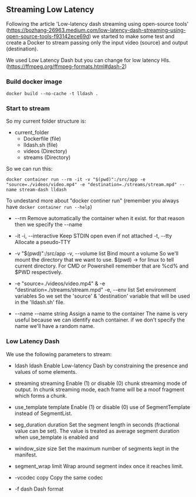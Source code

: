 ## Streaming Low Latency
Following the article 'Low-latency dash streaming using open-source tools' (https://bozhang-26963.medium.com/low-latency-dash-streaming-using-open-source-tools-f93142ece69d)
we started to make some test and create a Docker to stream passing only the input video (source) and output (destination).

We used Low Latency Dash but you can change for low latency Hls.(https://ffmpeg.org/ffmpeg-formats.html#dash-2)


### Build docker image
```
docker build --no-cache -t lldash .
```

### Start to stream
So my current folder structure is:
- current_folder
    - Dockerfile (file)
    - lldash.sh (file)
    - videos (Directory)
    - streams (Directory)

So we can run this:
```
docker container run --rm -it -v "$(pwd)":/src/app -e "source=./videos/video.mp4" -e "destination=./streams/stream.mpd" --name stream-dash lldash
```
To undestand more about "docker continer run" (remember you always have `docker container run --help`)

- --rm
    Remove automatically the container when it exist. for that reason then we specify the --name 

- -it
    -i, --interactive                    Keep STDIN open even if not attached
    -t, --tty                            Allocate a pseudo-TTY

- -v "$(pwd)":/src/app
    -v, --volume list                    Bind mount a volume
    So we'll mount the directory that we want to use. $(pwd) -> for linux to tell current directory. For CMD or Powershell remember that are %cd% and $PWD respectively.

- -e "source=./videos/video.mp4" & -e "destination=./streams/stream.mpd"
    -e, --env list                       Set environment variables
    So we set the 'source' & 'destination' variable that will be used in the 'lldash.sh' file.

- --name 
    --name string                    Assign a name to the container
    The name is very useful because we can identify each container. if we don't specify the name we'll have a random name.

### Low Latency Dash
We use the following parameters to stream:

- ldash ldash
    Enable Low-latency Dash by constraining the presence and values of some elements.

- streaming streaming
    Enable (1) or disable (0) chunk streaming mode of output. In chunk streaming mode, each frame will be a moof fragment which forms a chunk.

- use_template template
    Enable (1) or disable (0) use of SegmentTemplate instead of SegmentList. 

- seg_duration duration
    Set the segment length in seconds (fractional value can be set). The value is treated as average segment duration when use_template is enabled and 

- window_size size
    Set the maximum number of segments kept in the manifest. 

- segment_wrap limit
    Wrap around segment index once it reaches limit.

- -vcodec copy
    Copy the same codec

- -f dash
    Dash format
